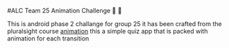 #ALC Team 25 Animation Challenge :book: :blue_book:
 
This is android phase 2 challange for group 25 it has been crafted  from the pluralsight course <a href="">animation</a>
this a simple quiz app that is packed with animation for each transition
